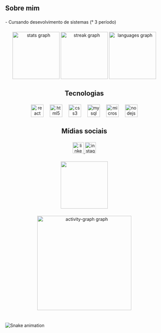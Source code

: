 <h2 align="left">Sobre mim</h2>

###

<p align="left">- Cursando desevolvimento de sistemas (° 3 período)</p>

###

<div align="center">
  <img src="https://github-readme-stats.vercel.app/api?username=MatthewWARTHUNDER&hide_title=false&hide_rank=false&show_icons=true&include_all_commits=true&count_private=true&disable_animations=false&theme=highcontrast&locale=en&hide_border=false" height="150" alt="stats graph"  />
  <img src="https://streak-stats.demolab.com?user=MatthewWARTHUNDER&locale=en&mode=daily&theme=highcontrast&hide_border=false&border_radius=5" height="150" alt="streak graph"  />
  <img src="https://github-readme-stats.vercel.app/api/top-langs?username=MatthewWARTHUNDER&locale=en&hide_title=false&layout=compact&card_width=320&langs_count=5&theme=highcontrast&hide_border=false" height="150" alt="languages graph"  />
</div>

###

<h2 align="center">Tecnologias</h2>

###

<div align="center">
  <img src="https://cdn.jsdelivr.net/gh/devicons/devicon/icons/react/react-original.svg" height="40" alt="react logo"  />
  <img width="12" />
  <img src="https://cdn.jsdelivr.net/gh/devicons/devicon/icons/html5/html5-original.svg" height="40" alt="html5 logo"  />
  <img width="12" />
  <img src="https://cdn.jsdelivr.net/gh/devicons/devicon/icons/css3/css3-original.svg" height="40" alt="css3 logo"  />
  <img width="12" />
  <img src="https://cdn.jsdelivr.net/gh/devicons/devicon/icons/mysql/mysql-original.svg" height="40" alt="mysql logo"  />
  <img width="12" />
  <img src="https://cdn.jsdelivr.net/gh/devicons/devicon/icons/microsoftsqlserver/microsoftsqlserver-plain.svg" height="40" alt="microsoftsqlserver logo"  />
  <img width="12" />
  <img src="https://cdn.jsdelivr.net/gh/devicons/devicon/icons/nodejs/nodejs-original.svg" height="40" alt="nodejs logo"  />
</div>

###

<h2 align="center">Mídias sociais</h2>

###

<div align="center">
  <a href="https://www.linkedin.com/in/demellosantosm/" target="_blank">
    <img src="https://img.shields.io/static/v1?message=LinkedIn&logo=linkedin&label=&color=0077B5&logoColor=white&labelColor=&style=for-the-badge" height="35" alt="linkedin logo"  />
  </a>
  <img src="https://img.shields.io/static/v1?message=Instagram&logo=instagram&label=&color=E4405F&logoColor=white&labelColor=&style=for-the-badge" height="35" alt="instagram logo"  />
</div>

###

<div align="center">
  <img height="150" src="https://media.tenor.com/y5aEz9oTMNAAAAAi/warden-minecraft.gif"/>
</div>

###

<div align="center">
  <img src="https://github-readme-activity-graph.vercel.app/graph?username=MatthewWARTHUNDER&radius=16&theme=high-contrast&area=true&order=5" height="300" alt="activity-graph graph"  />
</div>

###

<br clear="both">

<img src="https://raw.githubusercontent.com/MatthewWARTHUNDER/MatthewWARTHUNDER/output/snake.svg" alt="Snake animation" />

###

